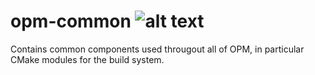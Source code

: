 # opm-common ![alt text](https://travis-ci.org/OPM/opm-common.svg?branch=master "TravisCI Build Status")
Contains common components used througout all of OPM,
in particular CMake modules for the build system.
